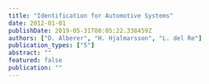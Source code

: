 ```yaml
---
title: "Identification for Automotive Systems"
date: 2012-01-01
publishDate: 2019-05-31T08:05:22.338459Z
authors: ["D. Alberer", "H. Hjalmarsson", "L. del Re"]
publication_types: ["5"]
abstract: ""
featured: false
publication: ""
---
```


